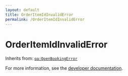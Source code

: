```yaml
---
layout: default
title: OrderItemIdInvalidError
permalink: /OrderItemIdInvalidError
---
```


# OrderItemIdInvalidError


Inherits from: [`oa:OpenBookingError`](https://openactive.io/OpenBookingError)

For more information, see the [developer documentation](https://developer.openactive.io/data-model/types/).